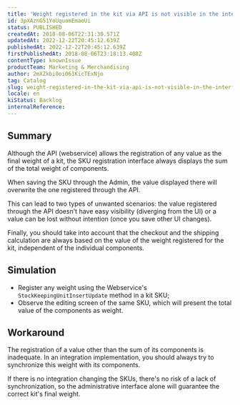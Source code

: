 ```yaml
---
title: 'Weight registered in the kit via API is not visible in the interface'
id: 3pXAznG51YoUquomEmaeUi
status: PUBLISHED
createdAt: 2018-08-06T22:31:30.571Z
updatedAt: 2022-12-22T20:45:12.639Z
publishedAt: 2022-12-22T20:45:12.639Z
firstPublishedAt: 2018-08-06T23:18:13.408Z
contentType: knownIssue
productTeam: Marketing & Merchandising
author: 2mXZkbi0oi061KicTExNjo
tag: Catalog
slug: weight-registered-in-the-kit-via-api-is-not-visible-in-the-interface
locale: en
kiStatus: Backlog
internalReference: 
---
```


## Summary

Although the API (webservice) allows the registration of any value as the final weight of a kit, the SKU registration interface always displays the sum of the total weight of components.

When saving the SKU through the Admin, the value displayed there will overwrite the one registered through the API.

This can lead to two types of unwanted scenarios: the value registered through the API doesn't have easy visibility (diverging from the UI) or a value can be lost without intention (once you save other UI changes).

Finally, you should take into account that the checkout and the shipping calculation are always based on the value of the weight registered for the kit, independent of the individual components.

## Simulation

- Register any weight using the Webservice's `StockKeepingUnitInsertUpdate` method in a kit SKU;
- Observe the editing screen of the same SKU, which will present the total value of the components as weight.

## Workaround

The registration of a value other than the sum of its components is inadequate. In an integration implementation, you should always try to synchronize this weight with its components.

If there is no integration changing the SKUs, there's no risk of a lack of synchronization, so the administrative interface alone will guarantee the correct kit's final weight.

